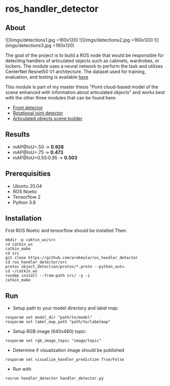 # ros_handler_detector
## About
![](imgs/detections1.jpg =160x120)
![](imgs/detections2.jpg =160x120)
![](imgs/detections3.jpg =160x120)

The goal of the project is to build a ROS node that would be responsible for detecting handlers of articulated objects such as cabinets, wardrobes, or lockers. The module uses a neural network to perform the task and utilizes CenterNet Resnet50 V1 architecture. The dataset used for training, evaluation, and testing is available [here](https://drive.google.com/file/d/11P2eSMlXDSz065TxQTR-hYyBDkFpOWnZ/view?usp=sharing)

This module is part of my master thesis "Point cloud-based model of the scene enhanced with information about articulated objects" and works best with the other three modules that can be found here:
- [Front detector](https://github.com/arekmula/ros_front_detection_segmentation)
- [Rotational joint detector](https://github.com/arekmula/ros_joint_segmentation)
- [Articulated objects scene builder](https://github.com/arekmula/articulated_objects_scene_builder)

## Results
- mAP@IoU=.50 -> **0.928**
- mAP@IoU=.75 -> **0.473**
- mAP@IoU=0.50:0.95 -> **0.503**

## Prerequisities
- Ubuntu 20.04
- ROS Noetic
- Tensorflow 2
- Python 3.8

## Installation
First ROS Noetic and tensorflow should be installed
Then:
```
mkdir -p caktin_ws/src
cd catkin_ws
catkin_make
cd src
git clone https://github.com/arekmula/ros_handler_detector
cd ros_handler_detector/src
protoc object_detection/protos/*.proto --python_out=.
cd ~/catkin_ws
rosdep install --from-path src/ -y -i
catkin_make
```

## Run 

- Setup path to your model directory and label map:
```
rosparam set model_dir "path/to/model"
rosparam set label_map_path "path/to/labelmap"
```
- Setup RGB image (640x480) topic:
```
rosparam set rgb_image_topic "image/topic"
```
- Determine if visualization image should be published
```
rosparam set visualize_handler_prediction True/False
```

- Run with
```
rosrun handler_detector handler_detector.py
```